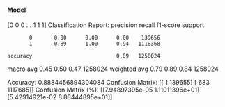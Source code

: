 #### Model
[0 0 0 ... 1 1 1]
Classification Report:
              precision    recall  f1-score   support

           0       0.00      0.00      0.00    139656
           1       0.89      1.00      0.94   1118368

    accuracy                           0.89   1258024
   macro avg       0.45      0.50      0.47   1258024
weighted avg       0.79      0.89      0.84   1258024

Accuracy: 0.8884456894304084
Confusion Matrix:
[[      1  139655]
 [    683 1117685]]
Confusion Matrix (%):
[[7.94897395e-05 1.11011396e+01]
 [5.42914921e-02 8.88444895e+01]]
